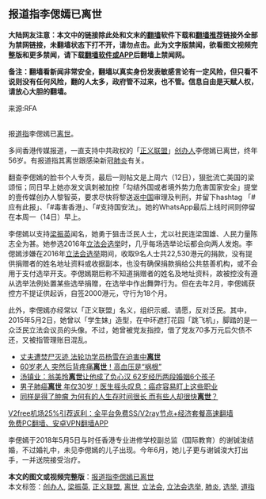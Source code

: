  <h2>报道指李偲嫣已离世</h2> <p class="notice"><b>大陆网友注意：本文中的链接除此处和文末的<a href="https://github.com/bannedbook/fanqiang" >翻墙</a>软件下载和<a href="https://github.com/killgcd/justmysocks/blob/master/README.md">翻墙推荐</a>链接外全部为禁网链接，未翻墙状态下打不开，请勿点击。此为文字版禁闻，欲看图文视频完整版和更多禁闻，请下载<a href="https://github.com/bannedbook/fanqiang">翻墙软件或APP</a>后翻墙上禁闻网。</p><p>备注：翻墙看新闻非常安全，翻墙以真实身份发表敏感言论有一定风险，但只看不说则没有任何风险，翻的人太多，政府管不过来，也不管。信息自由是天赋人权，请放心大胆的翻墙。</b></p>  <div class="entry"> <p>来源:RFA</p> <p><br /> 报<a href="https://www.bannedbook.org/bnews/tag/%E9%81%93%E6%8C%87/" class="st_tag internal_tag" rel="tag" title="标签 道指 下的日志">道指</a>李偲嫣已<a href="https://www.bannedbook.org/bnews/tag/%E7%A6%BB%E4%B8%96/" class="st_tag internal_tag" rel="tag" title="标签 离世 下的日志">离世</a>。</p>  <p>多间香港传媒报道，一直支持中共政权的「<a href="https://www.bannedbook.org/bnews/tag/%E6%AD%A3%E4%B9%89%E8%81%94%E7%9B%9F/" class="st_tag internal_tag" rel="tag" title="标签 正义联盟 下的日志">正义联盟</a>」<a href="https://www.bannedbook.org/bnews/tag/%E5%88%9B%E5%8A%9E%E4%BA%BA/" class="st_tag internal_tag" rel="tag" title="标签 创办人 下的日志">创办人</a>李偲嫣已离世，终年56岁。有报道指其离世跟感染新冠<a href="https://www.bannedbook.org/bnews/tag/%e8%82%ba%e7%82%8e/" class="st_tag internal_tag" rel="tag" title="标签 肺炎 下的日志">肺炎</a>有关。</p> <p>翻查李偲嫣的脸书个人专页，最后一则帖文是上周六（12日），狠批流亡美国的梁颂恒；同日早上她亦发文讽刺被加控「勾结外国或者境外势力危害国家安全」提堂的壹传媒创办人黎智英，要求尽快将黎送返<span class='wp_keywordlink_affiliate'><a href="https://www.bannedbook.org/" title="中国" target="_blank">中国</a></span>审理及判刑，并留下hashtag 「#应有此报」、「#毒害香港」、「#支持国安法」。她的WhatsApp最后上线时间则停留在本周一（14日）早上。</p>  <p>李偲嫣以支持<a href="https://www.bannedbook.org/bnews/tag/%e6%a2%81%e6%8c%af%e8%8b%b1/" class="st_tag internal_tag" rel="tag" title="标签 梁振英 下的日志">梁振英</a>闻名，她勇于狙击泛民人士，尤以社民连梁国雄、人民力量陈志全为甚。她参选2016年<a href="https://www.bannedbook.org/bnews/tag/%e7%ab%8b%e6%b3%95%e4%bc%9a/" class="st_tag internal_tag" rel="tag" title="标签 立法会 下的日志">立法会</a><a href="https://www.bannedbook.org/bnews/tag/%e9%80%89%e4%b8%be/" class="st_tag internal_tag" rel="tag" title="标签 选举 下的日志">选举</a>时，几乎每场选举论坛都会向两人发炮。李偲嫣涉嫌在2016年<a href="https://www.bannedbook.org/bnews/tag/%e7%ab%8b%e6%b3%95%e4%bc%9a%e9%80%89%e4%b8%be/" class="st_tag internal_tag" rel="tag" title="标签 立法会选举 下的日志">立法会选举</a>期间，收取9名人士共22,530港元的捐款，没有提供捐赠者的姓名地址资料或收据副本，也没有确保捐款捐给公共慈善机构，或不会用于支付选举开支。李偲嫣期后称不知道捐赠者的姓名及地址资料，故被控没有遵从选举法例处置某些选举捐赠，在选举中作出舞弊行为。但在去年2月，李偲嫣获控方不提证供起诉，自签2000港元，守行为18个月。</p> <p>此外，李偲嫣亦经常以「正义联盟」名义，组织示威、请愿，反对泛民。其中，2015年5月2日，她曾以「学生妹」造型，在中环遮打花园「跳飞机」，脚踏的是一众泛民立法会议员的头像。不过，她曾被党友指控，借了党友70多万元后欠债不还，又被指管理账目混乱。</p>  <ul class='op-related-articles' title='相关阅读'> <li><a href='https://www.bannedbook.org/bnews/baitai/20201215/1447910.html' target='_blank'>丈夫遭焚尸灭迹 法轮功学员杨雪在迫害中<b>离世</b></a></li> <li><a href='https://www.bannedbook.org/bnews/health/20201213/1446766.html' target='_blank'>60岁老人 突然后背疼痛<b>离世</b>！高血压是“祸根”</a></li> <li><a href='https://www.bannedbook.org/bnews/yule/20201213/1446654.html' target='_blank'>汤镇业：翁美玲<b>离世</b>让他成了负心汉 62岁经历两段婚姻6个孩子</a></li> <li><a href='https://www.bannedbook.org/bnews/health/20201211/1445591.html' target='_blank'>男子肺癌<b>离世</b> 年仅30岁！医生摇头叹息：癌症容易盯上这些职业</a></li> <li><a href='https://www.bannedbook.org/bnews/health/20201208/1443872.html' target='_blank'>同样是得了肿瘤 为何有的人生存时间很长 而有些人却很快<b>离世</b>？</a></li> </ul> <p class="texttj"> <a href="https://github.com/bannedbook/fanqiang/wiki/V2ray%E6%9C%BA%E5%9C%BA" target="_blank">V2free机场25%引荐返利：全平台免费SS/V2ray节点+经济套餐高速翻墙</a><br/> <a href="https://github.com/bannedbook/fanqiang/wiki/%E7%A6%81%E9%97%BB%E7%BD%91%E5%AE%89%E5%8D%93%E7%BF%BB%E5%A2%99%E6%96%B0%E9%97%BBAPP" target="_blank">免费PC翻墙、安卓VPN翻墙APP</a></p><p>李偲嫣于2018年5月5日与时任香港专业进修学校副总监（国际教育）的谢铖浚结婚，不过婚礼中，未见李偲嫣的儿子出现。今年6月，她儿子更与谢铖浚大打出手，一并送院接受治疗。</p><a name='sharetosocial'></a>       <div><b>本文的图文或视频完整版</b>：<a href='https://www.bannedbook.org/bnews/headline/20201216/1449097.html'>报道指李偲嫣已离世</a></div>  </div><!--END ENTRY--> <div class="postfooter"> <div>本文标签：<a href="https://www.bannedbook.org/bnews/tag/%E5%88%9B%E5%8A%9E%E4%BA%BA/" rel="tag">创办人</a>, <a href="https://www.bannedbook.org/bnews/tag/%e6%a2%81%e6%8c%af%e8%8b%b1/" rel="tag">梁振英</a>, <a href="https://www.bannedbook.org/bnews/tag/%E6%AD%A3%E4%B9%89%E8%81%94%E7%9B%9F/" rel="tag">正义联盟</a>, <a href="https://www.bannedbook.org/bnews/tag/%E7%A6%BB%E4%B8%96/" rel="tag">离世</a>, <a href="https://www.bannedbook.org/bnews/tag/%e7%ab%8b%e6%b3%95%e4%bc%9a/" rel="tag">立法会</a>, <a href="https://www.bannedbook.org/bnews/tag/%e7%ab%8b%e6%b3%95%e4%bc%9a%e9%80%89%e4%b8%be/" rel="tag">立法会选举</a>, <a href="https://www.bannedbook.org/bnews/tag/%e8%82%ba%e7%82%8e/" rel="tag">肺炎</a>, <a href="https://www.bannedbook.org/bnews/tag/%e9%80%89%e4%b8%be/" rel="tag">选举</a>, <a href="https://www.bannedbook.org/bnews/tag/%E9%81%93%E6%8C%87/" rel="tag">道指</a></div>  </div><!--END POSTFOOTER--> 